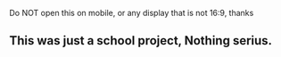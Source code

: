 Do NOT open this on mobile, or any display that is not 16:9, thanks

## This was just a school project, Nothing serius.
